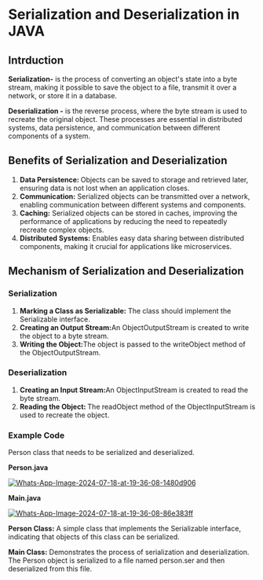 <h1>Serialization and Deserialization in JAVA</h1>
<h2>Intrduction</h2>
<p><b>Serialization-</b> is the process of converting an object's state into a byte stream, making it possible to save the object to a file, transmit it over a network, or store it in a database. </p>
<p><b> Deserialization -</b> is the reverse process, where the byte stream is used to recreate the original object. These processes are essential in distributed systems, data persistence, and communication between different components of a system.</p>
<h2>Benefits of Serialization and Deserialization</h2>
<ol>
  <li><b>Data Persistence: </b>Objects can be saved to storage and retrieved later, ensuring data is not lost when an application closes.</li>
  <li><b>Communication:</b> Serialized objects can be transmitted over a network, enabling communication between different systems and components.</li>
  <li><b>Caching:</b> Serialized objects can be stored in caches, improving the performance of applications by reducing the need to repeatedly recreate complex objects.</li>
  <li><b>Distributed Systems:</b> Enables easy data sharing between distributed components, making it crucial for applications like microservices.</li>
</ol>
<h2>Mechanism of Serialization and Deserialization</h2>
<h3>Serialization</h3>
<p>
  <ol>
    <li><b>Marking a Class as Serializable:</b> The class should implement the Serializable interface.</li>
    <li><b>Creating an Output Stream:</b>An ObjectOutputStream is created to write the object to a byte stream.</li>
    <li><b>Writing the Object:</b>The object is passed to the writeObject method of the ObjectOutputStream.</li>
  </ol>
</p>
<h3>Deserialization</h3>
<p>
  <ol>
    <li><b>Creating an Input Stream:</b>An ObjectInputStream is created to read the byte stream.</li>
    <li><b>Reading the Object: </b>The readObject method of the ObjectInputStream is used to recreate the object.</li>
  </ol>
</p>
<h3>Example Code</h3>
<p>Person class that needs to be serialized and deserialized.</p>
<p><b>Person.java</b></p>
<a href="https://ibb.co/K93zZFD"><img src="https://i.ibb.co/rZ1fP43/Whats-App-Image-2024-07-18-at-19-36-08-1480d906.jpg" alt="Whats-App-Image-2024-07-18-at-19-36-08-1480d906" border="0"></a>

<p><b>Main.java</b></p>
<a href="https://ibb.co/Pt8wBt1"><img src="https://i.ibb.co/25BgX5c/Whats-App-Image-2024-07-18-at-19-36-08-86e383ff.jpg" alt="Whats-App-Image-2024-07-18-at-19-36-08-86e383ff" border="0"></a>

<p><b>Person Class:</b> A simple class that implements the Serializable interface, indicating that objects of this class can be serialized.</p>
<p><b>Main Class:</b> Demonstrates the process of serialization and deserialization. The Person object is serialized to a file named person.ser and then deserialized from this file.</p>
